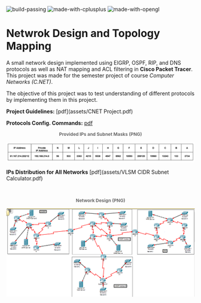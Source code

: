 ![build-passing](https://img.shields.io/badge/Build-passing-success?style=flat-square)
![made-with-cplusplus](https://img.shields.io/badge/Made%20with-C++-informational?style=flat-square)
![made-with-opengl](https://img.shields.io/badge/Made%20with-OpenGL-informational?style=flat-square)

# Netwrok Design and Topology Mapping

A small network design implemented using EIGRP, OSPF, RIP, and DNS protocols as well as NAT mapping and ACL filtering in **Cisco Packet Tracer**. This project was made for the semester project of course _Computer Networks (C.NET)_.

The objective of this project was to test understanding of different protocols by implementing them in this project.

**Project Guidelines:** [pdf](assets/CNET Project.pdf)

**Protocols Config. Commands:** [pdf](assets/protocols_config_commands.pdf)

<p align="center" style="font-size:12px;color:dimgray;"><strong>Provided IPs and Subnet Masks (PNG)</strong>
</p>
<p align="center">
    <img src="assets/IPs.PNG" alt=""/>
</p>

**IPs Distribution for All Networks** [pdf](assets/VLSM CIDR Subnet Calculator.pdf)

<br />

<p align="center" style="font-size:12px;color:dimgray;"><strong>Network Design (PNG)</strong>
</p>
<p align="center">
    <img src="assets/Network Design.PNG" alt=""/>
</p>
